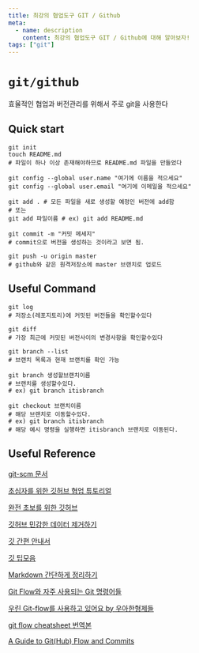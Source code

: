 ```yaml
---
title: 최강의 협업도구 GIT / Github
meta:
  - name: description
    content: 최강의 협업도구 GIT / Github에 대해 알아보자!
tags: ["git"]
---
```

# `git/github`

효율적인 협업과 버전관리를 위해서 주로 git을 사용한다

## Quick start

```shell
git init
touch README.md
# 파일이 하나 이상 존재해야하므로 README.md 파일을 만들었다

git config --global user.name "여기에 이름을 적으세요"
git config --global user.email "여기에 이메일을 적으세요"
```

```shell
git add . # 모든 파일을 새로 생성할 예정인 버전에 add함
# 또는
git add 파일이름 # ex) git add README.md

git commit -m "커밋 메세지"
# commit으로 버전을 생성하는 것이라고 보면 됨.

git push -u origin master
# github와 같은 원격저장소에 master 브랜치로 업로드
```

## Useful Command

```shell
git log
# 저장소(레포지토리)에 커밋된 버전들을 확인할수있다

git diff
# 가장 최근에 커밋된 버전사이의 변경사항을 확인할수있다

git branch --list
# 브랜치 목록과 현재 브랜치를 확인 가능

git branch 생성할브랜치이름
# 브랜치를 생성할수있다.
# ex) git branch itisbranch

git checkout 브랜치이름
# 해당 브랜치로 이동할수있다.
# ex) git branch itisbranch
# 해당 예시 명령을 실행하면 itisbranch 브랜치로 이동된다.
```

## Useful Reference

[git-scm 문서](https://git-scm.com/book/ko/v2/%EC%8B%9C%EC%9E%91%ED%95%98%EA%B8%B0-%EB%B2%84%EC%A0%84-%EA%B4%80%EB%A6%AC%EB%9E%80%3F)

[초심자를 위한 깃허브 협업 튜토리얼](https://milooy.wordpress.com/2017/06/21/working-together-with-github-tutorial/)

[완전 초보를 위한 깃허브](https://nolboo.kim/blog/2013/10/06/github-for-beginner/)

[깃허브 민감한 데이터 제거하기](http://minsone.github.io/git/github-advanced-remove-sensitive-data)

[깃 간편 안내서](https://rogerdudler.github.io/git-guide/index.ko.html)

[깃 팁모음](https://github.com/mingrammer/git-tips)

[Markdown 간단하게 정리하기](http://blog.eomdev.com/github/2015/12/11/github-markdown.html])

[Git Flow와 자주 사용되는 Git 명령어들](https://www.holaxprogramming.com/2018/11/01/git-commands/)

[우린 Git-flow를 사용하고 있어요 by 우아한형제들](http://woowabros.github.io/experience/2017/10/30/baemin-mobile-git-branch-strategy.html)

[git flow cheatsheet 번역본](https://danielkummer.github.io/git-flow-cheatsheet/index.ko_KR.html)

[A Guide to Git(Hub) Flow and Commits](https://medium.com/@roalcantara/a-guide-to-improve-the-git-hub-flow-and-commits-messages-b495461e1115)
